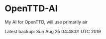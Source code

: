 # OpenTTD-AI
My AI for OpenTTD, will use primarily air

Latest backup: Sun Aug 25 04:48:01 UTC 2019
